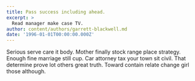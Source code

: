 ```yaml
---
title: Pass success including ahead.
excerpt: >
  Read manager make case TV.
author: content/authors/garrett-blackwell.md
date: '1996-01-01T00:00:00.000Z'
---
```

Serious serve care it body. Mother finally stock range place strategy. Enough fine marriage still cup. Car attorney tax your town sit civil. That determine prove lot others great truth. Toward contain relate change girl those although.